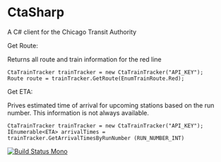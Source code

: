 # CtaSharp
A C# client for the Chicago Transit Authority

Get Route:

Returns all route and train information for the red line

```
CtaTrainTracker trainTracker = new CtaTrainTracker("API_KEY");
Route route = trainTracker.GetRoute(EnumTrainRoute.Red);
```

Get ETA:

Prives estimated time of arrival for upcoming stations based on the run number. This information is not always available.

```
CtaTrainTracker trainTracker = new CtaTrainTracker("API_KEY");
IEnumerable<ETA> arrivalTimes = trainTracker.GetArrivalTimesByRunNumber (RUN_NUMBER_INT)
```

[![Build Status Mono](https://travis-ci.org/SergueiFedorov/CtaSharp.svg?branch=master)](https://travis-ci.org/SergueiFedorov/CtaSharp)
